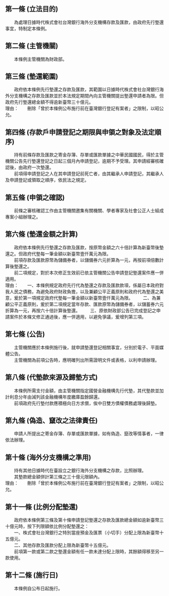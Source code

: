 第一條 (立法目的)
-----------------
　　為處理日據時代株式會社台灣銀行海外分支機構存款及匯款，由政府先行墊還事宜，特制定本條例。  


第二條 (主管機關)
-----------------
　　本條例主管機關為財政部。  


第三條 (墊還範圍)
-----------------
　　政府依本條例先行墊還之存款及匯款，其範圍以日據時代株式會社台灣銀行海外分支機構之存款及匯款並於本法規定期間內向主管機關提出墊還申請者為限。但政府先行墊還總金額不得逾新臺幣三十億元。  
理由：　　刪除「曾於本條例公布施行前在臺灣銀行登記有案者」之限制，以昭公允。

第四條 (存款戶申請登記之期限與申領之對象及法定順序)
---------------------------------------------------
　　持有前條存款及匯款之寄金存簿、存單或匯款單據之中華民國國民，得於主管機關公告先行墊還登記之日起三個月內申請登記，逾期不予受理。其申請經審核確認後，由政府一次墊還。  
　　前項得申請登記之人在其申請登記前死亡者，由其繼承人申請登記，其繼承人及申請登記或領取之順序，依民法之規定。  


第五條 (申領之確認)
-------------------
　　前條之審核確認工作由主管機關邀集有關機關、學者專家及社會公正人士組成專案小組辦理之。  


第六條 (墊還金額之計算)
-----------------------
　　政府依本條例先行墊還之存款及匯款，按原幣金額之六十倍計算為新臺幣後墊還之。但政府代墊每一筆金額以新臺幣壹仟萬元為限。  
　　前項存款及匯款原幣為儲備券者，以儲備券六元折算為一元，再按前項倍數計算後墊還之。  
　　前二項規定，對於本次修正生效前已依主管機關公告申請登記墊還案件應一併適用。  
理由：　　一、本條例規定政府先行代為墊還之存款及匯款款項，係屬日本政府對我人民之債務，為避免政府財政負擔，以及兼顧公平正義原則和政府代為墊還之美意，爰於第一項規定政府代墊每一筆金額以新臺幣壹仟萬元為限。
　　二、為兼顧公平正義原則，爰於第二項規定當年存款、匯款原幣為儲備券者，以儲蓄券六元折算為一元，再按六十倍計算後墊還。
　　三、原依財政部公告已完成登記之申請案件於本條文修正通過後，應一併適用，以避免爭議，爰增列第三項。

第七條 (公告)
-------------
　　主管機關應於本條例施行後，就申請墊還登記相關事宜，分別於電子、平面媒體公告。  
　　主管機關為前項公告時，應明確列出所需證明文件或表格，以利申請辦理。  


第八條 (代墊款來源及歸墊方式)
-----------------------------
　　本條例所需支付金額，由主管機關指定國營金融機構先行代墊，其代墊款並加計利息分年由減列該金融機構年度繳庫盈餘歸還。  
　　前項政府先行墊付款應積極向日方求償，俟中日雙方債權債務處理後歸墊。  


第九條 (偽造、竄改之法律責任)
-----------------------------
　　申請人所提出之寄金存簿、存單或匯款單據，如有偽造、竄改等情事者，一律依法辦理。  


第十條 (海外分支機構之準用)
---------------------------
　　持有其他日據時代在臺設立之銀行海外分支機構之存款，比照辦理。  
　　其墊款總金額併計第三條之三十億元限額內。  
理由：　　刪除「曾於本條例公布施行前在臺灣銀行登記有案者」之限制，以昭公允。

第十一條 (比例分配墊還)
-----------------------
　　政府依本條例第三條及第十條申請登記墊還之存款及匯款總金額如逾新臺幣三十億元時，按下列限額依比例分配墊還之：  
　　一、株式會社台灣銀行之特別當座預金及匯票（小切手）分配上限為新臺幣十五億元。  
　　二、其他存款及匯款分配上限為新臺幣十五億元。  
　　前項第一款或第二款之墊還金額有任一款未達分配上限時，其餘額得移至另一款使用。  


第十二條 (施行日)
-----------------
　　本條例自公布日起施行。